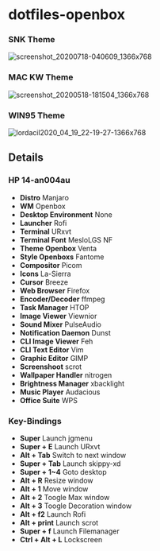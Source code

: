 # dotfiles-openbox

### SNK Theme
![screenshot_20200718-040609_1366x768](https://user-images.githubusercontent.com/56204095/87832743-db768b80-c8b0-11ea-9bc4-a8e70e92fd03.png)
### MAC KW Theme
![screenshot_20200518-181504_1366x768](https://user-images.githubusercontent.com/56204095/86931559-71e4d780-c162-11ea-8667-9d1ef804f24e.png)
### WIN95 Theme
![lordacil2020_04_19_22-19-27-1366x768](https://user-images.githubusercontent.com/56204095/86933386-afe2fb00-c164-11ea-900b-dd32fec05a52.png)
## Details
### HP 14-an004au
- **Distro** Manjaro
- **WM** Openbox
- **Desktop Environment** None
- **Launcher** Rofi
- **Terminal** URxvt
- **Terminal Font** MesloLGS NF
- **Theme Openbox** Venta
- **Style Openboxs** Fantome
- **Compositor** Picom
- **Icons** La-Sierra
- **Cursor** Breeze
- **Web Browser** Firefox
- **Encoder/Decoder** ffmpeg
- **Task Manager** HTOP
- **Image Viewer** Viewnior
- **Sound Mixer** PulseAudio
- **Notification Daemon** Dunst
- **CLI Image Viewer** Feh
- **CLI Text Editor** Vim
- **Graphic Editor** GIMP
- **Screenshoot** scrot
- **Wallpaper Handler** nitrogen
- **Brightness Manager** xbacklight
- **Music Player** Audacious
- **Office Suite** WPS

### Key-Bindings
- **Super** Launch jgmenu
- **Super + E** Launch URxvt
- **Alt + Tab** Switch to next window
- **Super + Tab** Launch skippy-xd
- **Super + 1~4** Goto desktop
- **Alt + R** Resize window
- **Alt + 1** Move window
- **Alt + 2** Toogle Max window
- **Alt + 3** Toogle Decoration window
- **Alt + f2** Launch Rofi
- **Alt + print** Launch scrot
- **Super + f** Launch Filemanager
- **Ctrl + Alt + L** Lockscreen
